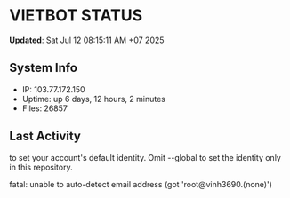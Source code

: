 # VIETBOT STATUS
**Updated**: Sat Jul 12 08:15:11 AM +07 2025

## System Info
- IP: 103.77.172.150
- Uptime: up 6 days, 12 hours, 2 minutes
- Files: 26857

## Last Activity

to set your account's default identity.
Omit --global to set the identity only in this repository.

fatal: unable to auto-detect email address (got 'root@vinh3690.(none)')

